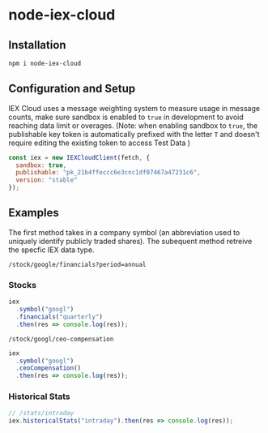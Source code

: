 # node-iex-cloud

## Installation

```bash
npm i node-iex-cloud
```

## Configuration and Setup

IEX Cloud uses a message weighting system to measure usage in message counts, make sure sandbox is enabled to `true` in development to avoid reaching data limit or overages.
(Note: when enabling sandbox to `true`, the publishable key token is automatically prefixed with the letter `T` and doesn't require editing the existing token to access Test Data )

```javascript
const iex = new IEXCloudClient(fetch, {
  sandbox: true,
  publishable: "pk_21b4ffeccc6e3cnc1df07467a47231c6",
  version: "stable"
});
```

## Examples

The first method takes in a company symbol (an abbreviation used to uniquely identify publicly traded shares). The subequent method retreive the specfic IEX data type.

`/stock/google/financials?period=annual`

### Stocks

```javascript
iex
  .symbol("googl")
  .financials("quarterly")
  .then(res => console.log(res));
```

`/stock/googl/ceo-compensation`

```javascript
iex
  .symbol("googl")
  .ceoCompensation()
  .then(res => console.log(res));
```

### Historical Stats

```javascript
// /stats/intraday
iex.historicalStats("intraday").then(res => console.log(res));
```
